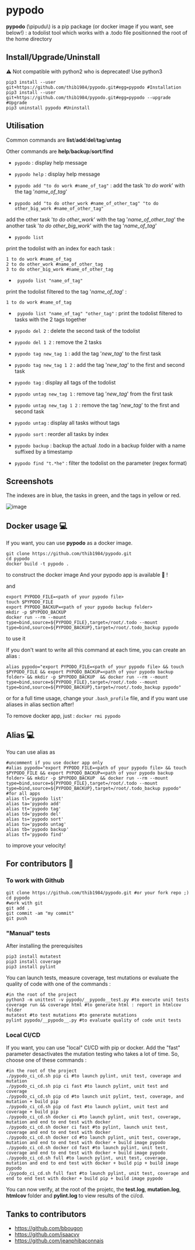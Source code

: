 # pypodo

**pypodo** (\pipudu\\) is a pip package (or docker image if you want, see below!) : a todolist tool which works with a .todo file positionned the root of the home directory

## Install/Upgrade/Uninstall

:warning: Not compatible with python2 who is deprecated! Use python3

```
pip3 install --user git+https://github.com/thib1984/pypodo.git#egg=pypodo #Installation
pip3 install --user git+https://github.com/thib1984/pypodo.git#egg=pypodo --upgrade #Upgrade
pip3 uninstall pypodo #Uninstall
```

## Utilisation

Common commands are **list**/**add**/**del**/**tag**/**untag**

Other commands are **help**/**backup**/**sort**/**find**

- ``pypodo`` : display help message

- ``pypodo help`` : display help message

- ``pypodo add "to do work #name_of_tag"`` : add the task '_to do work_' with the tag '_name_of_tag_'

- ``pypodo add "to do other_work #name_of_other_tag" "to do other_big_work #name_of_other_tag"``

add the other task '_to do other_work_' with the tag '_name_of_other_tag_' the another task '_to do other_big_work_' with the tag '_name_of_tag_'

- ``pypodo list`` 

print the todolist with an index for each task :

```
1 to do work #name_of_tag
2 to do other_work #name_of_other_tag
3 to do other_big_work #name_of_other_tag
```


- `` pypodo list "name_of_tag"``

print the todolist filtered to the tag '_name_of_tag_' :

```
1 to do work #name_of_tag
```

- `` pypodo list "name_of_tag" "other_tag"`` : print the todolist filtered to tasks with the 2 tags together

- ``pypodo del 2``  : delete the second task of the todolist

- ``pypodo del 1 2`` : remove the 2 tasks 

- ``pypodo tag new_tag 1`` : add the tag '_new_tag_' to the first task

- ``pypodo tag new_tag 1 2`` : add the tag '_new_tag_' to the first and second task

- ``pypodo tag`` : display all tags of the todolist

- ``pypodo untag new_tag 1`` : remove tag '_new_tag_' from the first task

- ``pypodo untag new_tag 1 2`` : remove the tag '_new_tag_' to the first and second task

- ``pypodo untag`` : display all tasks without tags

- ``pypodo sort`` :  reorder all tasks by index

- ``pypodo backup`` : backup the actual .todo in a backup folder with a name suffixed by a timestamp

- ``pypodo find "t.*he"`` : filter the todolist on the parameter (regex format)

## Screenshots

The indexes are in blue, the tasks in green, and the tags in yellow or red.

![image](https://user-images.githubusercontent.com/45128847/95683314-c75dd400-0bea-11eb-900c-bf1aafc09999.png)

## Docker usage :computer:

If you want, you can use **pypodo** as a docker image.

```
git clone https://github.com/thib1984/pypodo.git
cd pypodo
docker build -t pypodo .
``` 
to construct the docker image 
And your pypodo app is available 🤘 ! 

and
```
export PYPODO_FILE=<path of your pypodo file>
touch $PYPODO_FILE
export PYPODO_BACKUP=<path of your pypodo backup folder>
mkdir -p $PYPODO_BACKUP  
docker run --rm --mount type=bind,source=${PYPODO_FILE},target=/root/.todo --mount type=bind,source=${PYPODO_BACKUP},target=/root/.todo_backup pypodo
```
to use it

If you don't want to write all this command at each time, you can create an alias : 
```
alias pypodo="export PYPODO_FILE=<path of your pypodo file> && touch $PYPODO_FILE && export PYPODO_BACKUP=<path of your pypodo backup folder> && mkdir -p $PYPODO_BACKUP  && docker run --rm --mount type=bind,source=${PYPODO_FILE},target=/root/.todo --mount type=bind,source=${PYPODO_BACKUP},target=/root/.todo_backup pypodo"
```

or for a full time usage, change your ```.bash_profile``` file, and if you want use aliases in alias section after!

To remove docker app, just : ``docker rmi pypodo``


## Alias :computer:

You can use alias as

```
#uncomment if you use docker app only
#alias pypodo="export PYPODO_FILE=<path of your pypodo file> && touch $PYPODO_FILE && export PYPODO_BACKUP=<path of your pypodo backup folder> && mkdir -p $PYPODO_BACKUP  && docker run --rm --mount type=bind,source=${PYPODO_FILE},target=/root/.todo --mount type=bind,source=${PYPODO_BACKUP},target=/root/.todo_backup pypodo"
#for all apps
alias tl='pypodo list'
alias ta='pypodo add'
alias tt='pypodo tag'
alias td='pypodo del'
alias ts='pypodo sort'
alias tu='pypodo untag'
alias tb='pypodo backup'
alias tf='pypodo find'
```

to improve your velocity!


## For contributors :construction_worker:

### To work with Github

```
git clone https://github.com/thib1984/pypodo.git #or your fork repo ;)
cd pypodo
#work with git
git add .
git commit -am "my commit"
git push
```

###  "Manual" tests


After installing the prerequisites

```
pip3 install mutatest
pip3 install coverage
pip3 install pylint
```

You can launch tests, measure coverage, test mutations or evaluate the quality of code with one of the commands :

```
#in the root of the project
python3 -m unittest -v pypodo/__pypodo__test.py #to execute unit tests
coverage run && coverage html #to generate html : report in htmlcov folder
mutatest #to test mutations #to generate mutations
pylint pypodo/__pypodo__.py #to evaluate quality of code unit tests
```
###  Local CI/CD

If you want, you can use "local" CI/CD with pip or docker. Add the "fast" parameter desactivates the mutation testing who takes a lot of time.
So, choose one of these commands :

```
#in the root of the project
./pypodo_ci_cd.sh pip ci #to launch pylint, unit test, coverage and mutation
./pypodo_ci_cd.sh pip ci fast #to launch pylint, unit test and coverage
./pypodo_ci_cd.sh pip cd #to launch unit pylint, test, coverage, and mutation + build pip
./pypodo_ci_cd.sh pip cd fast #to launch pylint, unit test and coverage + build pip
./pypodo_ci_cd.sh docker ci #to launch pylint, unit test, coverage, mutation and end to end test with docker
./pypodo_ci_cd.sh docker ci fast #to pylint, launch unit test, coverage and end to end test with docker
./pypodo_ci_cd.sh docker cd #to launch pylint, unit test, coverage, mutation and end to end test with docker + build image pypodo
./pypodo_ci_cd.sh docker cd fast #to launch pylint, unit test, coverage and end to end test with docker + build image pypodo
./pypodo_ci_cd.sh full #to launch pylint, unit test, coverage, mutation and end to end test with docker + build pip + build image pypodo
./pypodo_ci_cd.sh full fast #to launch pylint, unit test, coverage and end to end test with docker + build pip + build image pypodo

```

You can now verify, at the root of the projetc, the **test.log**, **mutation.log**, **htmlcov** folder and **pylint.log** to view results of the ci/cd.


## Tanks to contributors 
- https://github.com/bbougon
- https://github.com/isaacvv
- https://github.com/jeanphibaconnais
